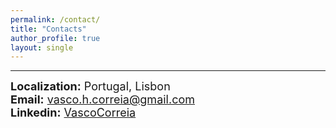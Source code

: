 ```yaml
---
permalink: /contact/
title: "Contacts"
author_profile: true
layout: single
---
```

<hr>
<font size="4"> <i class="fa fa-solid fa-arrow-right" style="color: #ac0e4e;"></i> <b>Localization:</b> Portugal, Lisbon</font><br>
<font size="4"> <i class="fa fa-solid fa-arrow-right" style="color: #ac0e4e;"></i> <b>Email:</b> <a href = "mailto: vasco.h.correia@gmail.com">vasco.h.correia@gmail.com</a></font><br>
<font size="4"> <i class="fa fa-solid fa-arrow-right" style="color: #ac0e4e;"></i> <b>Linkedin:</b> <a href= "https://www.linkedin.com/in/vasco-correia-6b6811208/" target="_blank" >VascoCorreia</a></font>  
